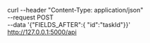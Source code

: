 curl --header "Content-Type: application/json" \
  --request POST \
  --data '{"FIELDS_AFTER":{
              "id":"taskId"}}' \
  http://127.0.0.1:5000/api